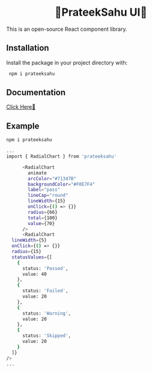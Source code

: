 <h1 align="center">🚀PrateekSahu UI🚀</h1>

  This is an open-source React component library.

## Installation

Install the package in your project directory with:
 
```bash
 npm i prateeksahu

```

## Documentation

  [Click Here🛬](https://main--6700eb006ae051ad66c5ac21.chromatic.com)
## Example

```bash
npm i prateeksahu

...
import { RadialChart } from 'prateeksahu'

      <RadialChart
        animate
        arcColor="#71347B"
        backgroundColor="#F0E7F4"
        label="pass"
        lineCap="round"
        lineWidth={15}
        onClick={() => {}}
        radius={66}
        total={100}
        value={70}
      />
      <RadialChart
  lineWidth={5}
  onClick={() => {}}
  radius={15}
  statusValues={[
    {
      status: 'Passed',
      value: 40
    },
    {
      status: 'Failed',
      value: 20
    },
    {
      status: 'Warning',
      value: 20
    },
    {
      status: 'Skipped',
      value: 20
    }
  ]}
/>
...
```
